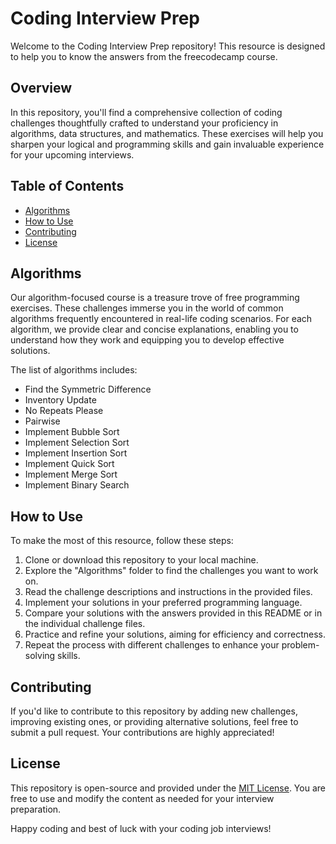 # Coding Interview Prep

Welcome to the Coding Interview Prep repository! This resource is designed to help you to know the answers from the freecodecamp course. 

## Overview

In this repository, you'll find a comprehensive collection of coding challenges thoughtfully crafted to understand your proficiency in algorithms, data structures, and mathematics. These exercises will help you sharpen your logical and programming skills and gain invaluable experience for your upcoming interviews.

## Table of Contents

- [Algorithms](#algorithms)
- [How to Use](#how-to-use)
- [Contributing](#contributing)
- [License](#license)

## Algorithms

Our algorithm-focused course is a treasure trove of free programming exercises. These challenges immerse you in the world of common algorithms frequently encountered in real-life coding scenarios. For each algorithm, we provide clear and concise explanations, enabling you to understand how they work and equipping you to develop effective solutions.

The list of algorithms includes:
- Find the Symmetric Difference
- Inventory Update
- No Repeats Please
- Pairwise
- Implement Bubble Sort
- Implement Selection Sort
- Implement Insertion Sort
- Implement Quick Sort
- Implement Merge Sort
- Implement Binary Search

## How to Use

To make the most of this resource, follow these steps:

1. Clone or download this repository to your local machine.
2. Explore the "Algorithms" folder to find the challenges you want to work on.
3. Read the challenge descriptions and instructions in the provided files.
4. Implement your solutions in your preferred programming language.
5. Compare your solutions with the answers provided in this README or in the individual challenge files.
6. Practice and refine your solutions, aiming for efficiency and correctness.
7. Repeat the process with different challenges to enhance your problem-solving skills.

## Contributing

If you'd like to contribute to this repository by adding new challenges, improving existing ones, or providing alternative solutions, feel free to submit a pull request. Your contributions are highly appreciated!

## License

This repository is open-source and provided under the [MIT License](LICENSE). You are free to use and modify the content as needed for your interview preparation.

Happy coding and best of luck with your coding job interviews!